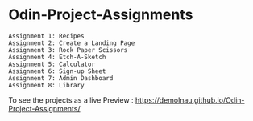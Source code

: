 # Odin-Project-Assignments
	Assignment 1: Recipes
	Assignment 2: Create a Landing Page
	Assignment 3: Rock Paper Scissors
	Assignment 4: Etch-A-Sketch
	Assignment 5: Calculator
	Assignment 6: Sign-up Sheet
	Assignment 7: Admin Dashboard
	Assignment 8: Library

	
To see the projects as a live Preview : https://demolnau.github.io/Odin-Project-Assignments/
